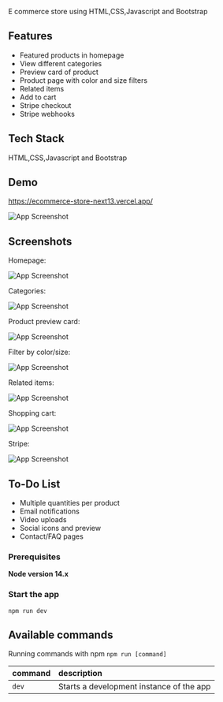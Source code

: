 
E commerce store using HTML,CSS,Javascript and Bootstrap
## Features

- Featured products in homepage
- View different categories
- Preview card of product
- Product page with color and size filters
- Related items
- Add to cart
- Stripe checkout
- Stripe webhooks
   
## Tech Stack

HTML,CSS,Javascript and Bootstrap

## Demo
https://ecommerce-store-next13.vercel.app/

![App Screenshot](./demo/demo.gif)

## Screenshots

Homepage:

![App Screenshot](./demo/homepage.png)

Categories:

![App Screenshot](./demo/category.png)

Product preview card:

![App Screenshot](./demo/productpreview.png)

Filter by color/size:

![App Screenshot](./demo/filter.png)

Related items:

![App Screenshot](./demo/related.png)

Shopping cart:

![App Screenshot](./demo/shoppingcart.png)

Stripe:

![App Screenshot](./demo/stripe.png)

## To-Do List

- Multiple quantities per product
- Email notifications
- Video uploads
- Social icons and preview
- Contact/FAQ pages




### Prerequisites

**Node version 14.x**

### Start the app

```shell
npm run dev
```

## Available commands

Running commands with npm `npm run [command]`

| command         | description                              |
| :-------------- | :--------------------------------------- |
| `dev`           | Starts a development instance of the app |
